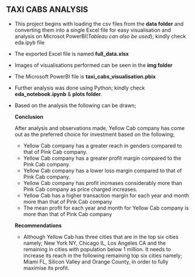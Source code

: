 ## **TAXI CABS ANALYSIS**

- This project begins with loading the csv files from the **data folder** and converting them into a single Excel file for easy visualisation and analysis on Microsot PowerBI(*Tableau can also be used*); kindly check eda.ipyb file
- The exported Excel file is named **full_data.xlsx** 
- Images of visualisations performed can be seen in the **img folder**
- The Microsoft PowerBI file is **taxi_cabs_visualisation.pbix**
- Further analysis was done using Python; kindly check **eda_notebook.ipynb** & **plots folder**.
- Based on the analysis the following can be drawn;

    **Conclusion**

    After analysis and observations made, Yellow Cab company has come out as the preferred choice for investment based on the following; 
    - Yellow Cab company has a greater reach in genders compared to that of Pink Cab company.
    - Yellow Cab company has a greater profit margin compared to the Pink Cab company.
    - Yellow Cab company has a lower loss margin compared to that of Pink Cab company.
    - Yellow Cab company has profit increases considerably more than Pink Cab company as price charged increases.
    - Yellow Cab has a higher transaction margin for each year and month more than that of Pink Cab company
    - The mean profit for each year and month for Yellow Cab company is more than that of Pink Cab company

    **Recommendations**
    - Although Yellow Cab has three cities that are in the top six cities namely; New York NY, Chicago IL, Los Angeles CA and the remaining in cities with population below 1 million. It needs to increase its reach in the following remaining top six cities namely;  Miami FL, Silicon Valley and Orange County, in order to fully maximise its profit.